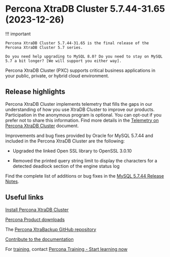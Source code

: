 # Percona XtraDB Cluster 5.7.44-31.65 (2023-12-26)

!!! important

    Percona XtraDB Cluster 5.7.44-31.65 is the final release of the Percona XtraDB Cluster 5.7 series.

    Do you need help upgrading to MySQL 8.0? Do you need to stay on MySQL 5.7 a bit longer? [We will support you either way].

Percona XtraDB Cluster (PXC) supports critical business applications in your public, private, or hybrid cloud environment.

## Release highlights

Percona XtraDB Cluster implements telemetry that fills the gaps in our understanding of how you use XtraDB Cluster to improve our products. Participation in the anonymous program is optional. You can opt-out if you prefer not to share this information. Find more details in the [Telemetry on Percona XtraDB Cluster](../telemetry.md) document.

Improvements and bug fixes provided by Oracle for MySQL 5.7.44 and included in the Percona XtraDB Cluster are the following:

* Upgraded the linked Open SSL library to OpenSSL 3.0.10

* Removed the printed query string limit to display the characters for a detected deadlock section of the engine status log
  
Find the complete list of additions or bug fixes in the [MySQL 5.7.44 Release Notes](https://dev.mysql.com/doc/relnotes/mysql/5.7/en/news-5-7-44.html).

## Useful links

[Install Percona XtraDB Cluster](https://www.percona.com/doc/percona-xtradb-cluster/5.7/install/index.html)

[Percona Product downloads](https://www.percona.com/downloads)

The [Percona XtraBackup GitHub repository](https://github.com/percona/percona-xtradb-cluster)

[Contribute to the documentation](https://github.com/percona/pxc-docs/blob/8.0/contributing.md)

For [training](https://www.percona.com/training), contact [Percona Training - Start learning now](https://learn.percona.com/contact-me)

[We will support you either way]: https://www.percona.com/navigating-mysql-5-7-end-of-life